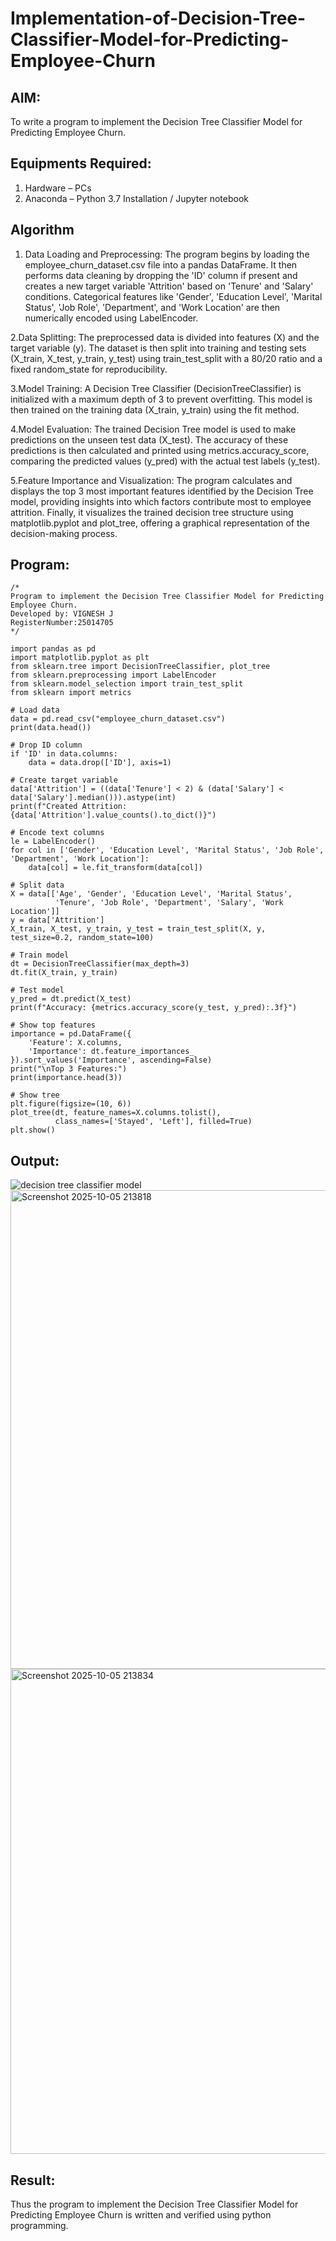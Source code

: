 # Implementation-of-Decision-Tree-Classifier-Model-for-Predicting-Employee-Churn

## AIM:
To write a program to implement the Decision Tree Classifier Model for Predicting Employee Churn.

## Equipments Required:
1. Hardware – PCs
2. Anaconda – Python 3.7 Installation / Jupyter notebook

## Algorithm
1. Data Loading and Preprocessing: The program begins by loading the employee_churn_dataset.csv file into a pandas DataFrame. It then performs data cleaning by dropping the 'ID' column if present and creates a new target variable 'Attrition' based on 'Tenure' and 'Salary' conditions. Categorical features like 'Gender', 'Education Level', 'Marital Status', 'Job Role', 'Department', and 'Work Location' are then numerically encoded using LabelEncoder.

2.Data Splitting: The preprocessed data is divided into features (X) and the target variable (y). The dataset is then split into training and testing sets (X_train, X_test, y_train, y_test) using train_test_split with a 80/20 ratio and a fixed random_state for reproducibility.

3.Model Training: A Decision Tree Classifier (DecisionTreeClassifier) is initialized with a maximum depth of 3 to prevent overfitting. This model is then trained on the training data (X_train, y_train) using the fit method.

4.Model Evaluation: The trained Decision Tree model is used to make predictions on the unseen test data (X_test). The accuracy of these predictions is then calculated and printed using metrics.accuracy_score, comparing the predicted values (y_pred) with the actual test labels (y_test).

5.Feature Importance and Visualization: The program calculates and displays the top 3 most important features identified by the Decision Tree model, providing insights into which factors contribute most to employee attrition. Finally, it visualizes the trained decision tree structure using matplotlib.pyplot and plot_tree, offering a graphical representation of the decision-making process.


## Program:
```
/*
Program to implement the Decision Tree Classifier Model for Predicting Employee Churn.
Developed by: VIGNESH J
RegisterNumber:25014705  
*/

import pandas as pd
import matplotlib.pyplot as plt
from sklearn.tree import DecisionTreeClassifier, plot_tree
from sklearn.preprocessing import LabelEncoder
from sklearn.model_selection import train_test_split
from sklearn import metrics

# Load data
data = pd.read_csv("employee_churn_dataset.csv")
print(data.head())

# Drop ID column
if 'ID' in data.columns:
    data = data.drop(['ID'], axis=1)

# Create target variable
data['Attrition'] = ((data['Tenure'] < 2) & (data['Salary'] < data['Salary'].median())).astype(int)
print(f"Created Attrition: {data['Attrition'].value_counts().to_dict()}")

# Encode text columns
le = LabelEncoder()
for col in ['Gender', 'Education Level', 'Marital Status', 'Job Role', 'Department', 'Work Location']:
    data[col] = le.fit_transform(data[col])

# Split data
X = data[['Age', 'Gender', 'Education Level', 'Marital Status', 
          'Tenure', 'Job Role', 'Department', 'Salary', 'Work Location']]
y = data['Attrition']
X_train, X_test, y_train, y_test = train_test_split(X, y, test_size=0.2, random_state=100)

# Train model
dt = DecisionTreeClassifier(max_depth=3)
dt.fit(X_train, y_train)

# Test model
y_pred = dt.predict(X_test)
print(f"Accuracy: {metrics.accuracy_score(y_test, y_pred):.3f}")

# Show top features
importance = pd.DataFrame({
    'Feature': X.columns,
    'Importance': dt.feature_importances_
}).sort_values('Importance', ascending=False)
print("\nTop 3 Features:")
print(importance.head(3))

# Show tree
plt.figure(figsize=(10, 6))
plot_tree(dt, feature_names=X.columns.tolist(), 
          class_names=['Stayed', 'Left'], filled=True)
plt.show()
```

## Output:
![decision tree classifier model](sam.png)
<img width="1318" height="766" alt="Screenshot 2025-10-05 213818" src="https://github.com/user-attachments/assets/489a838e-ce3a-41a7-a7ac-63d192d4aa40" />
<img width="1394" height="776" alt="Screenshot 2025-10-05 213834" src="https://github.com/user-attachments/assets/23e00cd8-9e9e-4ab2-9b80-4d48ffc2dc3f" />




## Result:
Thus the program to implement the  Decision Tree Classifier Model for Predicting Employee Churn is written and verified using python programming.

